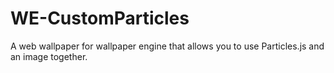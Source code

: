 # WE-CustomParticles

A web wallpaper for wallpaper engine that allows you to use Particles.js and an image together.

